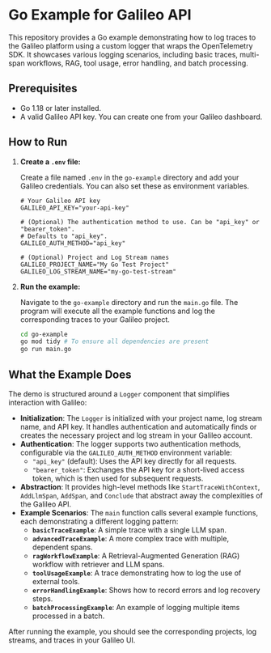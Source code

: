# Go Example for Galileo API

This repository provides a Go example demonstrating how to log traces to the Galileo platform using a custom logger that wraps the OpenTelemetry SDK. It showcases various logging scenarios, including basic traces, multi-span workflows, RAG, tool usage, error handling, and batch processing.

## Prerequisites

- Go 1.18 or later installed.
- A valid Galileo API key. You can create one from your Galileo dashboard.

## How to Run

1.  **Create a `.env` file:**

    Create a file named `.env` in the `go-example` directory and add your Galileo credentials. You can also set these as environment variables.

    ```env
    # Your Galileo API key
    GALILEO_API_KEY="your-api-key"

    # (Optional) The authentication method to use. Can be "api_key" or "bearer_token".
    # Defaults to "api_key".
    GALILEO_AUTH_METHOD="api_key"

    # (Optional) Project and Log Stream names
    GALILEO_PROJECT_NAME="My Go Test Project"
    GALILEO_LOG_STREAM_NAME="my-go-test-stream"
    ```

2.  **Run the example:**

    Navigate to the `go-example` directory and run the `main.go` file. The program will execute all the example functions and log the corresponding traces to your Galileo project.

    ```bash
    cd go-example
    go mod tidy # To ensure all dependencies are present
    go run main.go
    ```

## What the Example Does

The demo is structured around a `Logger` component that simplifies interaction with Galileo:

-   **Initialization**: The `Logger` is initialized with your project name, log stream name, and API key. It handles authentication and automatically finds or creates the necessary project and log stream in your Galileo account.
-   **Authentication**: The logger supports two authentication methods, configurable via the `GALILEO_AUTH_METHOD` environment variable:
    -   `"api_key"` (default): Uses the API key directly for all requests.
    -   `"bearer_token"`: Exchanges the API key for a short-lived access token, which is then used for subsequent requests.
-   **Abstraction**: It provides high-level methods like `StartTraceWithContext`, `AddLlmSpan`, `AddSpan`, and `Conclude` that abstract away the complexities of the Galileo API.
-   **Example Scenarios**: The `main` function calls several example functions, each demonstrating a different logging pattern:
    -   **`basicTraceExample`**: A simple trace with a single LLM span.
    -   **`advancedTraceExample`**: A more complex trace with multiple, dependent spans.
    -   **`ragWorkflowExample`**: A Retrieval-Augmented Generation (RAG) workflow with retriever and LLM spans.
    -   **`toolUsageExample`**: A trace demonstrating how to log the use of external tools.
    -   **`errorHandlingExample`**: Shows how to record errors and log recovery steps.
    -   **`batchProcessingExample`**: An example of logging multiple items processed in a batch.

After running the example, you should see the corresponding projects, log streams, and traces in your Galileo UI.